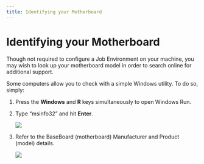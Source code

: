 ```yaml
---
title: Identifying your Motherboard
---
```


# Identifying your Motherboard

Though not required to configure a Job Environment on your machine, you may wish to look up your motherboard model in order to search online for additional support.

Some computers allow you to check with a simple Windows utility. To do so, simply:

1. Press the **Windows** and **R** keys simultaneously to open Windows Run.
2. Type “msinfo32” and hit **Enter**.
   
   ![](https://s3.amazonaws.com/helpscout.net/docs/assets/615b47bfca9e0011a4434693/images/63518398de258f5018eb6320/file-GXPj0Kujf2.png)
3. Refer to the BaseBoard (motherboard) Manufacturer and Product (model) details.
   
   ![](https://s3.amazonaws.com/helpscout.net/docs/assets/615b47bfca9e0011a4434693/images/635183ab4d805871ceaa52eb/file-5Fnhczjc3U.png)
